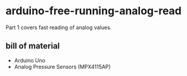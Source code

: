 # arduino-free-running-analog-read
Part 1 covers fast reading of analog values.

## bill of material
* Arduino Uno
* Analog Pressure Sensors (MPX4115AP)
